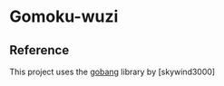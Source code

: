 # Gomoku-wuzi

## Reference

This project uses the [gobang](https://github.com/skywind3000/gobang) library by [skywind3000]